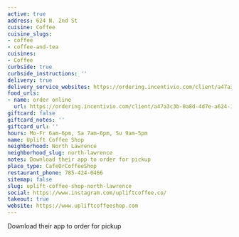 ```yaml
---
active: true
address: 624 N. 2nd St
cuisine: Coffee
cuisine_slugs:
- coffee
- coffee-and-tea
cuisines:
- Coffee
curbside: true
curbside_instructions: ''
delivery: true
delivery_service_websites: https://ordering.incentivio.com/client/a47a3c3b-0a8d-4d7e-a624-178cc9a5ac74/store/
food_urls:
- name: order online
  url: https://ordering.incentivio.com/client/a47a3c3b-0a8d-4d7e-a624-178cc9a5ac74/store/
giftcard: false
giftcard_notes: ''
giftcard_url: ''
hours: Mo-Fr 6am-6pm, Sa 7am-6pm, Su 9am-5pm
name: Uplift Coffee Shop
neighborhood: North Lawrence
neighborhood_slug: north-lawrence
notes: Download their app to order for pickup
place_type: CafeOrCoffeeShop
restaurant_phone: 785-424-0466
sitemap: false
slug: uplift-coffee-shop-north-lawrence
social: https://www.instagram.com/upliftcoffee.co/
takeout: true
website: https://www.upliftcoffeeshop.com
---
```


Download their app to order for pickup